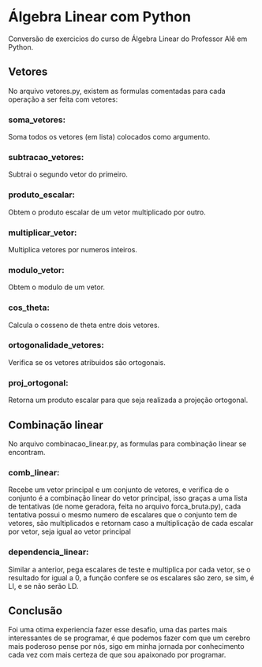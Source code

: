 # Álgebra Linear com Python
 Conversão de exercicios do curso de Álgebra Linear do Professor Alê em Python.
 
## Vetores
No arquivo vetores.py, existem as formulas comentadas para cada operação a ser feita com vetores:
 
 ### soma_vetores:
 Soma todos os vetores (em lista) colocados como argumento.
 
 ### subtracao_vetores:
 Subtrai o segundo vetor do primeiro.
 
 ### produto_escalar:
 Obtem o produto escalar de um vetor multiplicado por outro.
 
 ### multiplicar_vetor:
 Multiplica vetores por numeros inteiros.
 
 ### modulo_vetor:
 Obtem o modulo de um vetor.
 
 ### cos_theta:
 Calcula o cosseno de theta entre dois vetores.
 
 ### ortogonalidade_vetores:
 Verifica se os vetores atribuidos são ortogonais.
 
 ### proj_ortogonal:
 Retorna um produto escalar para que seja realizada a projeção ortogonal.
 
  
## Combinação linear
No arquivo combinacao_linear.py, as formulas para combinação linear se encontram.

### comb_linear:
Recebe um vetor principal e um conjunto de vetores, e verifica de o conjunto é a combinação linear do vetor principal,
isso graças a uma lista de tentativas (de nome geradora, feita no arquivo forca_bruta.py), cada tentativa possui o mesmo numero
de escalares que o conjunto tem de vetores, são multiplicados e retornam caso a multiplicação de cada escalar por vetor, seja igual 
ao vetor principal

### dependencia_linear:
Similar a anterior, pega escalares de teste e multiplica por cada vetor, se o resultado for igual a 0, a função confere se os escalares
são zero, se sim, é LI, e se não serão LD. 


## Conclusão
Foi uma otima experiencia fazer esse desafio, uma das partes mais interessantes de se programar, é que podemos
fazer com que um cerebro mais poderoso pense por nós, sigo em minha jornada por conhecimento cada vez com mais certeza 
de que sou apaixonado por programar.

